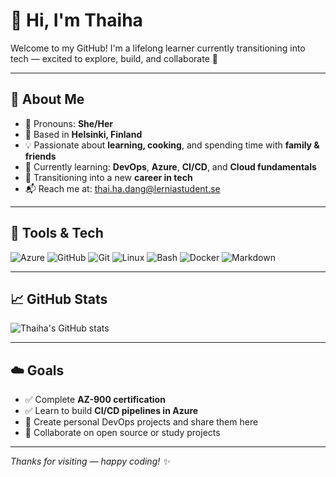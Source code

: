 # 👋 Hi, I'm Thaiha

Welcome to my GitHub! I'm a lifelong learner currently transitioning into tech — excited to explore, build, and collaborate 🚀

---

## 🧠 About Me

- 👩 Pronouns: **She/Her**
- 📍 Based in **Helsinki, Finland**
- 💡 Passionate about **learning, cooking**, and spending time with **family & friends**
- 🎯 Currently learning: **DevOps**, **Azure**, **CI/CD**, and **Cloud fundamentals**
- 🌱 Transitioning into a new **career in tech**
- 📬 Reach me at: [thai.ha.dang@lerniastudent.se](mailto:thai.ha.dang@lerniastudent.se)

---

## 🔧 Tools & Tech

![Azure](https://img.shields.io/badge/Azure-0078D4?style=for-the-badge&logo=azure&logoColor=white)
![GitHub](https://img.shields.io/badge/GitHub-181717?style=for-the-badge&logo=github)
![Git](https://img.shields.io/badge/Git-F05032?style=for-the-badge&logo=git&logoColor=white)
![Linux](https://img.shields.io/badge/Linux-FCC624?style=for-the-badge&logo=linux&logoColor=black)
![Bash](https://img.shields.io/badge/Bash-4EAA25?style=for-the-badge&logo=gnubash&logoColor=white)
![Docker](https://img.shields.io/badge/Docker-2496ED?style=for-the-badge&logo=docker&logoColor=white)
![Markdown](https://img.shields.io/badge/Markdown-000000?style=for-the-badge&logo=markdown&logoColor=white)

---

## 📈 GitHub Stats

![Thaiha's GitHub stats](https://github-readme-stats.vercel.app/api?username=thaiha-hub&show_icons=true&theme=default&hide_rank=true)

---

## ☁️ Goals

- ✅ Complete **AZ-900 certification**
- ✅ Learn to build **CI/CD pipelines in Azure**
- 🚧 Create personal DevOps projects and share them here
- 🤝 Collaborate on open source or study projects

---

_Thanks for visiting — happy coding! ✨_

<!---
thaiha-hub/thaiha-hub is a ✨ special ✨ repository because its `README.md` (this file) appears on your GitHub profile.
You can click the Preview link to take a look at your changes.
--->
